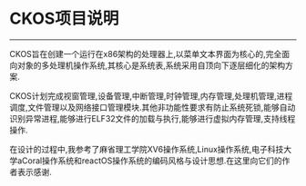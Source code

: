 # CKOS项目说明
------
CKOS旨在创建一个运行在x86架构的处理器上,以菜单文本界面为核心的,完全面向对象的多处理机操作系统,其核心是系统表,系统采用自顶向下逐层细化的架构方案.

CKOS计划完成视窗管理,设备管理,中断管理,时钟管理,内存管理,处理机管理,进程调度,文件管理以及网络接口管理模块.其他非功能性要求有防止系统死锁,能够自动识别异常进程,能够进行ELF32文件的加载与执行,能够进行虚拟内存管理,支持线程操作.

在设计的过程中,我参考了麻省理工学院XV6操作系统,Linux操作系统,电子科技大学aCoral操作系统和reactOS操作系统的编码风格与设计思想.在这里向它们的作者表示感谢.